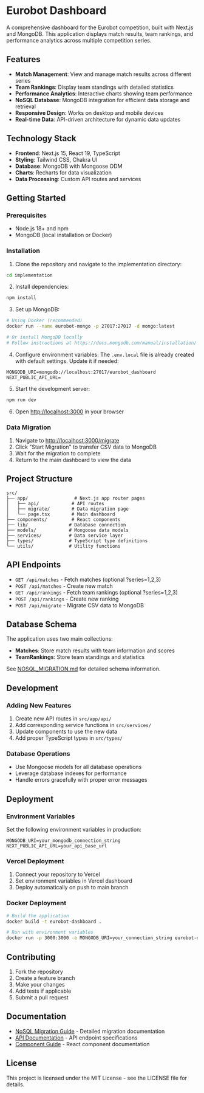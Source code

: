 # Eurobot Dashboard

A comprehensive dashboard for the Eurobot competition, built with Next.js and MongoDB. This application displays match results, team rankings, and performance analytics across multiple competition series.

## Features

- **Match Management**: View and manage match results across different series
- **Team Rankings**: Display team standings with detailed statistics
- **Performance Analytics**: Interactive charts showing team performance
- **NoSQL Database**: MongoDB integration for efficient data storage and retrieval
- **Responsive Design**: Works on desktop and mobile devices
- **Real-time Data**: API-driven architecture for dynamic data updates

## Technology Stack

- **Frontend**: Next.js 15, React 19, TypeScript
- **Styling**: Tailwind CSS, Chakra UI
- **Database**: MongoDB with Mongoose ODM
- **Charts**: Recharts for data visualization
- **Data Processing**: Custom API routes and services

## Getting Started

### Prerequisites

- Node.js 18+ and npm
- MongoDB (local installation or Docker)

### Installation

1. Clone the repository and navigate to the implementation directory:
```bash
cd implementation
```

2. Install dependencies:
```bash
npm install
```

3. Set up MongoDB:
```bash
# Using Docker (recommended)
docker run --name eurobot-mongo -p 27017:27017 -d mongo:latest

# Or install MongoDB locally
# Follow instructions at https://docs.mongodb.com/manual/installation/
```

4. Configure environment variables:
The `.env.local` file is already created with default settings. Update it if needed:
```env
MONGODB_URI=mongodb://localhost:27017/eurobot_dashboard
NEXT_PUBLIC_API_URL=
```

5. Start the development server:
```bash
npm run dev
```

6. Open [http://localhost:3000](http://localhost:3000) in your browser

### Data Migration

1. Navigate to [http://localhost:3000/migrate](http://localhost:3000/migrate)
2. Click "Start Migration" to transfer CSV data to MongoDB
3. Wait for the migration to complete
4. Return to the main dashboard to view the data

## Project Structure

```
src/
├── app/                 # Next.js app router pages
│   ├── api/            # API routes
│   ├── migrate/        # Data migration page
│   └── page.tsx        # Main dashboard
├── components/         # React components
├── lib/               # Database connection
├── models/            # Mongoose data models
├── services/          # Data service layer
├── types/             # TypeScript type definitions
└── utils/             # Utility functions
```

## API Endpoints

- `GET /api/matches` - Fetch matches (optional ?series=1,2,3)
- `POST /api/matches` - Create new match
- `GET /api/rankings` - Fetch team rankings (optional ?series=1,2,3)
- `POST /api/rankings` - Create new ranking
- `POST /api/migrate` - Migrate CSV data to MongoDB

## Database Schema

The application uses two main collections:

- **Matches**: Store match results with team information and scores
- **TeamRankings**: Store team standings and statistics

See [NOSQL_MIGRATION.md](./NOSQL_MIGRATION.md) for detailed schema information.

## Development

### Adding New Features

1. Create new API routes in `src/app/api/`
2. Add corresponding service functions in `src/services/`
3. Update components to use the new data
4. Add proper TypeScript types in `src/types/`

### Database Operations

- Use Mongoose models for all database operations
- Leverage database indexes for performance
- Handle errors gracefully with proper error messages

## Deployment

### Environment Variables

Set the following environment variables in production:

```env
MONGODB_URI=your_mongodb_connection_string
NEXT_PUBLIC_API_URL=your_api_base_url
```

### Vercel Deployment

1. Connect your repository to Vercel
2. Set environment variables in Vercel dashboard
3. Deploy automatically on push to main branch

### Docker Deployment

```bash
# Build the application
docker build -t eurobot-dashboard .

# Run with environment variables
docker run -p 3000:3000 -e MONGODB_URI=your_connection_string eurobot-dashboard
```

## Contributing

1. Fork the repository
2. Create a feature branch
3. Make your changes
4. Add tests if applicable
5. Submit a pull request

## Documentation

- [NoSQL Migration Guide](./NOSQL_MIGRATION.md) - Detailed migration documentation
- [API Documentation](./API.md) - API endpoint specifications
- [Component Guide](./COMPONENTS.md) - React component documentation

## License

This project is licensed under the MIT License - see the LICENSE file for details.
